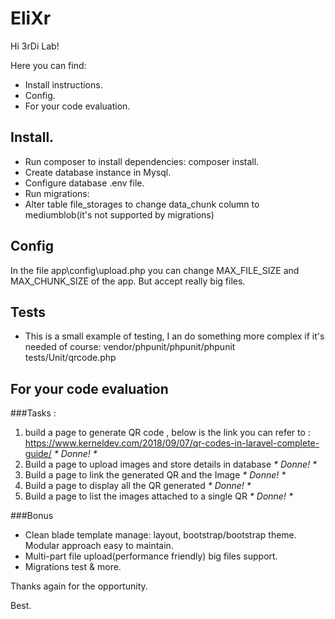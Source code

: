 EliXr
=============

Hi 3rDi Lab!

Here you can find:

- Install instructions.
- Config.
- For your code evaluation.


## Install.

- Run composer to install dependencies: composer install.
- Create database instance in Mysql.
- Configure database .env file.
- Run migrations:
- Alter table file_storages to change data_chunk column to mediumblob(it's not supported by migrations)

## Config

In the file app\config\upload.php you can change MAX_FILE_SIZE and MAX_CHUNK_SIZE of the app. But accept really big files.


## Tests

- This is a small example of testing, I an do something more complex if it's needed of course: vendor/phpunit/phpunit/phpunit tests/Unit/qrcode.php


## For your code evaluation

###Tasks :
1) build a page to generate QR code , below is the link you can refer to :
https://www.kerneldev.com/2018/09/07/qr-codes-in-laravel-complete-guide/ _* Donne! *_
2) Build a page to upload images and store details in database _* Donne! *_
3) Build a page to link the generated QR and the Image _* Donne! *_
4) Build a page to display all the QR generated _* Donne! *_
5) Build a page to list the images attached to a single QR _* Donne! *_

###Bonus
- Clean blade template manage: layout, bootstrap/bootstrap theme. Modular approach easy to maintain.
- Multi-part file upload(performance friendly) big files support.
- Migrations test & more.

Thanks again for the opportunity.

Best.
